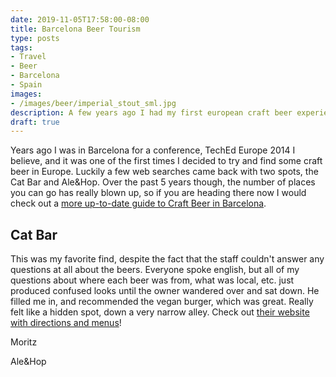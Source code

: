 ```yaml
---
date: 2019-11-05T17:58:00-08:00
title: Barcelona Beer Tourism
type: posts
tags:
- Travel
- Beer
- Barcelona
- Spain
images:
- /images/beer/imperial_stout_sml.jpg
description: A few years ago I had my first european craft beer experience, at a cool little craft beer place in Barcelona
draft: true
---
```

Years ago I was in Barcelona for a conference, TechEd Europe 2014 I believe, and it was one of the first times I decided to try and find some craft beer in Europe. Luckily a few web searches came back with two spots, the Cat Bar and Ale&Hop. Over the past 5 years though, the number of places you can go has really blown up, so if you are heading there now I would check out a [more up-to-date guide to Craft Beer in Barcelona](https://www.barcelonafoodexperience.com/blog/best-craft-beer-barcelona).

## Cat Bar

This was my favorite find, despite the fact that the staff couldn't answer any questions at all about the beers. Everyone spoke english, but all of my questions about where each beer was from, what was local, etc. just produced confused looks until the owner wandered over and sat down. He filled me in, and recommended the vegan burger, which was great. Really felt like a hidden spot, down a very narrow alley. Check out [their website with directions and menus](https://catbar.cat/)!

Moritz

Ale&Hop
